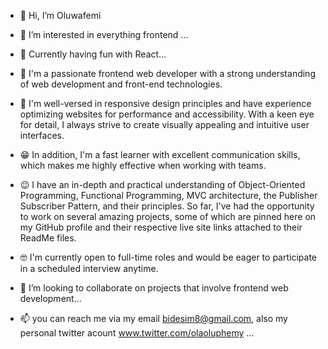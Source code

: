 - 👋 Hi, I’m Oluwafemi
- 👀 I’m interested in everything frontend ...
- 🌱 Currently having fun with React...
- 🌝 I'm a passionate frontend web developer with a strong understanding of web development and front-end technologies.
- 🤔 I'm well-versed in responsive design principles and have experience optimizing websites for performance and accessibility. With a keen eye for detail, I always strive to create visually appealing and intuitive user interfaces.
- 😁 In addition, I'm a fast learner with excellent communication skills, which makes me highly effective when working with teams.
- 😉 I have an in-depth and practical understanding of Object-Oriented Programming, Functional Programming, MVC architecture, the Publisher Subscriber Pattern, and their principles. So far, I've had the opportunity to work on several amazing projects, some of which are pinned here on my GitHub profile and their respective live site links attached to their ReadMe files.

- 🤓 I'm currently open to full-time roles and would be eager to participate in a scheduled interview anytime.
- 💞️ I’m looking to collaborate on projects that involve frontend web development...
- 📫 you can reach me via my email bidesim8@gmail.com, also my personal twitter acount www.twitter.com/olaoluphemy ...

<!---
Oluwafemi/olaoluphemy is a ✨ special ✨ repository because its `README.md` (this file) appears on your GitHub profile.
You can click the Preview link to take a look at your changes.
--->
